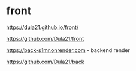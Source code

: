 # front
https://dula21.github.io/front/

https://github.com/Dula21/front

https://back-s1mr.onrender.com - backend render

https://github.com/Dula21/back